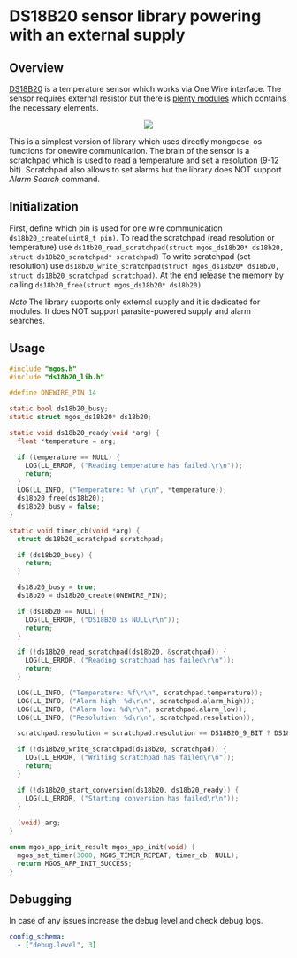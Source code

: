 # DS18B20 sensor library powering with an external supply


## Overview

[DS18B20](https://cdn.sparkfun.com/datasheets/Sensors/Temp/DS18B20.pdf) is a temperature sensor which works via One Wire interface. The sensor requires external resistor but there is [plenty modules](https://www.aliexpress.com/item/Free-Shipping-MLX90615-infrared-non-contact-temperature-measurement-sensor-module-IIC-communication/32242626689.html) which contains the necessary elements.

<p align="center">
  <img src="https://ae01.alicdn.com/kf/HTB1QcqIeGLN8KJjSZFKq6z7NVXat/DS18B20-single-bus-digital-temperature-sensor-module-for-Arduino.jpg">
</p> 

This is a simplest version of library which uses directly mongoose-os functions for onewire communication. The brain of the sensor is a scratchpad which is used to read a temperature and set a resolution (9-12 bit). Scratchpad also allows to set alarms but the library does NOT support *Alarm Search* command.

## Initialization

First, define which pin is used for one wire communication `ds18b20_create(uint8_t pin)`.
To read the scratchpad (read resolution or temperature) use `ds18b20_read_scratchpad(struct mgos_ds18b20* ds18b20, struct ds18b20_scratchpad* scratchpad)`
To write scratchpad (set resolution) use `ds18b20_write_scratchpad(struct mgos_ds18b20* ds18b20, struct ds18b20_scratchpad scratchpad)`.
At the end release the memory by calling `ds18b20_free(struct mgos_ds18b20* ds18b20)`

_Note_
The library supports only external supply and it is dedicated for modules. It does NOT support parasite-powered supply and alarm searches.

## Usage

```c
#include "mgos.h"
#include "ds18b20_lib.h"

#define ONEWIRE_PIN 14

static bool ds18b20_busy;
static struct mgos_ds18b20* ds18b20;

static void ds18b20_ready(void *arg) {
  float *temperature = arg;

  if (temperature == NULL) {
    LOG(LL_ERROR, ("Reading temperature has failed.\r\n"));
    return;
  }
  LOG(LL_INFO, ("Temperature: %f \r\n", *temperature));
  ds18b20_free(ds18b20);
  ds18b20_busy = false;
}

static void timer_cb(void *arg) {
  struct ds18b20_scratchpad scratchpad;

  if (ds18b20_busy) {
    return;
  } 

  ds18b20_busy = true;
  ds18b20 = ds18b20_create(ONEWIRE_PIN);

  if (ds18b20 == NULL) {
    LOG(LL_ERROR, ("DS18B20 is NULL\r\n"));
    return;
  }

  if (!ds18b20_read_scratchpad(ds18b20, &scratchpad)) {
    LOG(LL_ERROR, ("Reading scratchpad has failed\r\n"));
    return;
  }

  LOG(LL_INFO, ("Temperature: %f\r\n", scratchpad.temperature));
  LOG(LL_INFO, ("Alarm high: %d\r\n", scratchpad.alarm_high));
  LOG(LL_INFO, ("Alarm low: %d\r\n", scratchpad.alarm_low));
  LOG(LL_INFO, ("Resolution: %d\r\n", scratchpad.resolution));

  scratchpad.resolution = scratchpad.resolution == DS18B20_9_BIT ? DS18B20_12_BIT : DS18B20_9_BIT;

  if (!ds18b20_write_scratchpad(ds18b20, scratchpad)) {
    LOG(LL_ERROR, ("Writing scratchpad has failed\r\n"));
    return;
  }

  if (!ds18b20_start_conversion(ds18b20, ds18b20_ready)) {
    LOG(LL_ERROR, ("Starting conversion has failed\r\n"));
  }
  
  (void) arg;
}

enum mgos_app_init_result mgos_app_init(void) {
  mgos_set_timer(3000, MGOS_TIMER_REPEAT, timer_cb, NULL);
  return MGOS_APP_INIT_SUCCESS;
}
```

## Debugging

In case of any issues increase the debug level and check debug logs. 

```yaml
config_schema:
  - ["debug.level", 3]
```